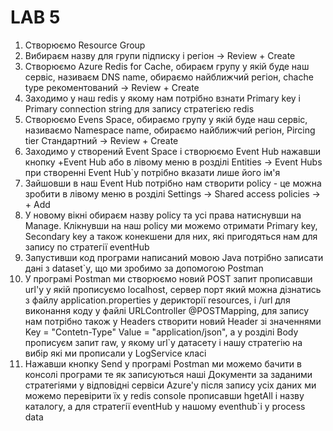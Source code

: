 # LAB 5

 1. Створюємо Resource Group
 2. Вибираєм назву для групи підписку і регіон -> Review + Create
 3. Створюємо Azure Redis for Cache, обираєм групу у якій буде наш сервіс, називаєм DNS name, обираємо найближчий регіон, chache type рекоментований -> Review + Create
 4. Заходимо у наш redis у якому нам потрібно взнати Primary key і Primary connection string для запису стратегією redis
 5. Створюємо Evens Space, обираємо групу у якій буде наш сервіс, називаємо Namespace name, обираємо найближчий регіон, Pircing tier Стандартний -> Review + Create
 6. Заходимо у створений Event Space і створюємо Event Hub нажавши кнопку +Event Hub або в лівому меню в розділі Entities -> Event Hubs при створенні Event Hub`у потрібно вказати лише його ім'я
 7. Зайшовши в наш Event Hub потрібно нам створити policy - це можна зробити в лівому меню в розділі Settings -> Shared access policies -> + Add
 8. У новому вікні обираєм назву policy та усі права натиснувши на Manage. Клікнувши на наш policy ми можемо отримати Primary key, Secondary key а також конекшени для них, які пригодяться нам для запису по стратегії eventHub
 9. Запустивши код програми написаний мовою Java потрібно записати дані з dataset`y, що ми зробимо за допомогою Postman
 10. У програмі Postman ми створюємо новий POST запит прописавши url'у у якій прописуємо localhost, сервер порт який можна дізнатись з файлу application.properties у дерикторії resources, і /url для виконання коду у файлі URLController @POSTMapping, для запису нам потрібно також у Headers створити новий Header зі значеннями Key = "Contetn-Type" Value = "application/json", а у розділі Body прописуєм запит raw, у якому url`y датасету і нашу стратегію на вибір які ми прописали у LogService класі
 11. Нажавши кнопку Send у програмі Postman ми можемо бачити в консолі програми те як записуються наші Документи за заданими стратегіями у відповідні сервіси Azurе'у після запису усіх даних ми можемо перевірити їх у redis console прописавши hgetAll і назву каталогу, а для стратегії eventHub у нашому eventhub`i у process data
